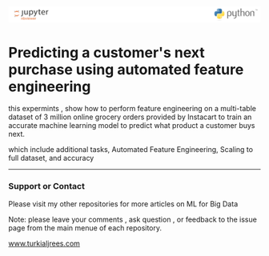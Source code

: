 

<img src="https://github.com/turkialjrees/Big-Data-ML/blob/master/img/fff.PNG">


# Predicting a customer's next purchase using automated feature engineering

this expermints , show how to perform feature engineering on a multi-table dataset of 3 million online grocery orders provided by Instacart to train an accurate machine learning model to predict what product a customer buys next.

 which include additional tasks, Automated Feature Engineering,  Scaling to full dataset, and  accuracy  
   


---

### Support or Contact

Please visit my other repositories for more articles on ML for Big Data 

Note: please leave your comments , ask question , or feedback to the issue page from the main menue of each repository.

<a href="https://turkialjrees.com">www.turkialjrees.com</a>

